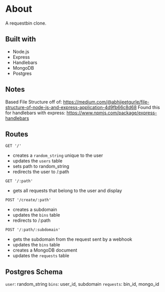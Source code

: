 # About

A requestbin clone.

## Built with

- Node.js
- Express
- Handlebars
- MongoDB
- Postgres

## Notes

Based File Structure off of: https://medium.com/@abhijeetgurle/file-structure-of-node-js-and-express-application-4d9fb66c8d68
Found this for handlebars with express: https://www.npmjs.com/package/express-handlebars

## Routes
`GET '/'`
- creates a `random_string` unique to the user
- updates the `users` table
- sets path to random_string
- redirects the user to /:path

`GET '/:path'`
- gets all requests that belong to the user and display

`POST '/create/:path'`
- creates a subdomain
- updates the `bins` table
- redirects to /:path 

`POST '/:path/:subdomain'`
- gets the subdomain from the request sent by a webhook
- updates the `bins` table
- creates a MongoDB document
- updates the `requests` table

## Postgres Schema
`user`: random_string
`bins`: user_id, subdomain
`requests`: bin_id, mongo_id
